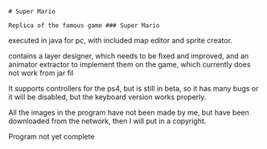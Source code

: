 ```
# Super Mario
```
```
Replica of the famous game ### Super Mario
```
executed in java for pc, with included map editor and sprite creator.

contains a layer designer, which needs to be fixed and improved,
and an animator extractor to implement them on the game,
which currently does not work from jar fil

It supports controllers for the ps4, but is still in beta, 
so it has many bugs or it will be disabled, but the keyboard version works properly.

All the images in the program have not been made by me, but have 
been downloaded from the network, then I will put in a copyright.

Program not yet complete
